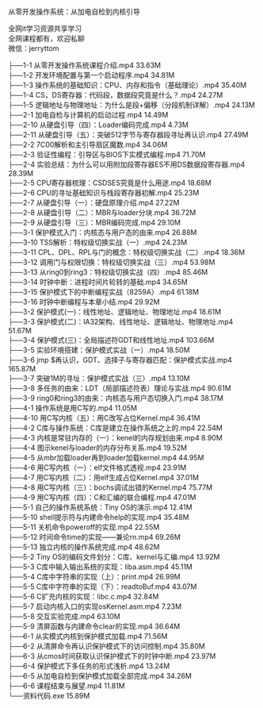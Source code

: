 从零开发操作系统：从加电自检到内核引导

全网it学习资源共享学习<br>全网课程都有，欢迎私聊<br>微信：jerryttom<br>

├──1-1 从零开发操作系统课程介绍.mp4 33.63M<br> ├──1-2 开发环境配置与第一个启动程序.mp4 34.81M<br> ├──1-3 操作系统的基础知识：CPU、内存和指令（基础理论）.mp4 35.40M<br> ├──1-4 CS，DS寄存器：代码段，数据段究竟是什么？.mp4 24.27M<br> ├──1-5 逻辑地址与物理地址：为什么是段+偏移（分段机制详解）.mp4 24.13M<br> ├──2-1 加电自检与计算机的启动过程.mp4 14.49M<br> ├──2-10 从硬盘引导（四）：Loader编码完成.mp4 4.73M<br> ├──2-11 从硬盘引导（五）：突破512字节与寄存器段寻址再认识.mp4 27.49M<br> ├──2-2 7C00解析和主引导扇区魔数.mp4 34.06M<br> ├──2-3 验证性编程：引导区与BIOS下实模式编程.mp4 71.70M<br> ├──2-4 实验总结：为什么可以用附加段寄存器ES不用DS数据段寄存器.mp4 28.39M<br> ├──2-5 CPU寄存器梳理：CSDSES究竟是什么用途.mp4 18.68M<br> ├──2-6 CPU的寻址基础知识与栈段寄存器初解.mp4 25.23M<br> ├──2-7 从硬盘引导（一）：硬盘原理介绍.mp4 27.22M<br> ├──2-8 从硬盘引导（二）：MBR与loader分块.mp4 36.72M<br> ├──2-9 从硬盘引导（三）：MBR编码完成.mp4 29.10M<br> ├──3-1 保护模式入门：内核态与用户态的由来.mp4 26.88M<br> ├──3-10 TSS解析：特权级切换实战（一）.mp4 24.23M<br> ├──3-11 CPL、DPL、RPL与门的概念：特权级切换实战（二）.mp4 18.36M<br> ├──3-12 调用门与权限切换：特权级切换实战（三）.mp4 53.98M<br> ├──3-13 从ring0到ring3：特权级切换实战（四）.mp4 85.46M<br> ├──3-14 时钟中断：进程时间片轮转的基础.mp4 34.65M<br> ├──3-15 保护模式下的中断编程实战（8259A）.mp4 61.18M<br> ├──3-16 时钟中断编程与本章小结.mp4 29.92M<br> ├──3-2 保护模式(一)：线性地址、逻辑地址、物理地址.mp4 18.61M<br> ├──3-3 保护模式(二)：IA32架构、线性地址、逻辑地址、物理地址.mp4 51.67M<br> ├──3-4 保护模式(三)：全局描述符GDT和线性地址.mp4 103.66M<br> ├──3-5 实验环境搭建：保护模式实战（一）.mp4 18.50M<br> ├──3-6 jmp $再认识，GDT、选择子与寄存器匹配：保护模式实战.mp4 165.87M<br> ├──3-7 突破1M的寻址：保护模式实战（三）.mp4 13.10M<br> ├──3-8 多任务的由来：LDT（局部描述符表）理论与实战.mp4 90.61M<br> ├──3-9 ring0和ring3的由来：内核态与用户态切换入门.mp4 38.17M<br> ├──4-1 操作系统是用C写的.mp4 11.05M<br> ├──4-10 用C写内核（五）：用C改写占位Kernel.mp4 36.41M<br> ├──4-2 C库与操作系统：C库是建立在操作系统之上的.mp4 22.54M<br> ├──4-3 内核是常驻内存的（一）：kenel的内存规划由来.mp4 8.90M<br> ├──4-4 图示kenel与loader的内存分布关系.mp4 19.52M<br> ├──4-5 从mbr加载loader再到loader加载kernel.mp4 44.95M<br> ├──4-6 用C写内核（一）：elf文件格式透视.mp4 23.91M<br> ├──4-7 用C写内核（二）：用elf生成占位Kernel.mp4 37.01M<br> ├──4-8 用C写内核（三）：bochs调试出错的Kernel.mp4 75.77M<br> ├──4-9 用C写内核（四）：C和汇编的联合编程.mp4 47.01M<br> ├──5-1 自己的操作系统系统：Tiny OS的演示.mp4 12.41M<br> ├──5-10 shell提示符与内建命令help的实现.mp4 35.48M<br> ├──5-11 关机命令poweroff的实现.mp4 22.55M<br> ├──5-12 时间命令time的实现——兼论rn.mp4 69.26M<br> ├──5-13 独立内核的操作系统完成.mp4 48.62M<br> ├──5-2 Tiny OS的编码文件划分：C库、kernel与汇编.mp4 13.92M<br> ├──5-3 C库中输入输出系统的实现：liba.asm.mp4 45.11M<br> ├──5-4 C库中字符串的实现（上）：print.mp4 26.99M<br> ├──5-5 C库中字符串的实现（下）：readtoBuf.mp4 43.07M<br> ├──5-6 C扩充内核的实现：libc.c.mp4 32.84M<br> ├──5-7 启动内核入口的实现osKernel.asm.mp4 7.23M<br> ├──5-8 交互实验完成.mp4 63.10M<br> ├──5-9 清屏函数与内建命令clear的实现.mp4 36.64M<br> ├──6-1 从实模式内核到保护模式加载.mp4 71.56M<br> ├──6-2 从清屏命令再认识保护模式下的访问控制.mp4 35.80M<br> ├──6-3 从cmos时间获取认识保护模式下的时钟中断.mp4 23.97M<br> ├──6-4 保护模式下多任务的形式浅析.mp4 13.24M<br> ├──6-5 从加电自检到保护模式加载全部完成.mp4 34.26M<br> ├──6-6 课程结束与展望.mp4 11.81M<br> └──资料代码.exe 15.89M